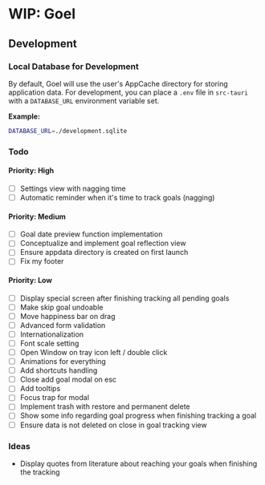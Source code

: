 # WIP: Goel

## Development

### Local Database for Development

By default, Goel will use the user's AppCache directory for storing application data. For development, you can place a `.env` file in `src-tauri` with a `DATABASE_URL` environment variable set.

**Example:**

```bash
DATABASE_URL=./development.sqlite
```

### Todo

#### Priority: High

- [ ] Settings view with nagging time
- [ ] Automatic reminder when it's time to track goals (nagging)

#### Priority: Medium

- [ ] Goal date preview function implementation
- [ ] Conceptualize and implement goal reflection view
- [ ] Ensure appdata directory is created on first launch
- [ ] Fix my footer

#### Priority: Low

- [ ] Display special screen after finishing tracking all pending goals
- [ ] Make skip goal undoable
- [ ] Move happiness bar on drag
- [ ] Advanced form validation
- [ ] Internationalization
- [ ] Font scale setting
- [ ] Open Window on tray icon left / double click
- [ ] Animations for everything
- [ ] Add shortcuts handling
- [ ] Close add goal modal on esc
- [ ] Add tooltips
- [ ] Focus trap for modal
- [ ] Implement trash with restore and permanent delete
- [ ] Show some info regarding goal progress when finishing tracking a goal
- [ ] Ensure data is not deleted on close in goal tracking view

### Ideas

- Display quotes from literature about reaching your goals when finishing the tracking
